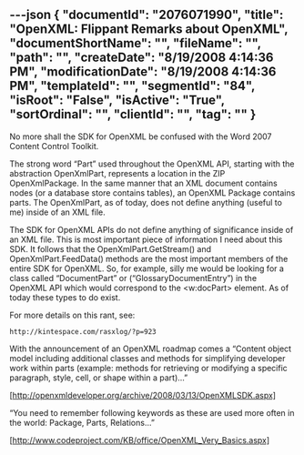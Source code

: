 ---json
{
  "documentId": "2076071990",
  "title": "OpenXML: Flippant Remarks about OpenXML",
  "documentShortName": "",
  "fileName": "",
  "path": "",
  "createDate": "8/19/2008 4:14:36 PM",
  "modificationDate": "8/19/2008 4:14:36 PM",
  "templateId": "",
  "segmentId": "84",
  "isRoot": "False",
  "isActive": "True",
  "sortOrdinal": "",
  "clientId": "",
  "tag": ""
}
---

No more shall the SDK for OpenXML be confused with the Word 2007 Content Control Toolkit.

The strong word “Part” used throughout the OpenXML API, starting with the abstraction OpenXmlPart, represents a location in the ZIP OpenXmlPackage. In the same manner that an XML document contains nodes (or a database store contains tables), an OpenXML Package contains parts. The OpenXmlPart, as of today, does not define anything (useful to me) inside of an XML file.

The SDK for OpenXML APIs do not define anything of significance inside of an XML file. This is most important piece of information I need about this SDK. It follows that the OpenXmlPart.GetStream() and OpenXmlPart.FeedData() methods are the most important members of the entire SDK for OpenXML. So, for example, silly me would be looking for a class called “DocumentPart” or (“GlossaryDocumentEntry”) in the OpenXML API which would correspond to the &lt;w:docPart&gt; element. As of today these types to do exist.

For more details on this rant, see:

    http://kintespace.com/rasxlog/?p=923

With the announcement of an OpenXML roadmap comes a “Content object model including additional classes and methods for simplifying developer work within parts (example: methods for retrieving or modifying a specific paragraph, style, cell, or shape within a part)…”

[http://openxmldeveloper.org/archive/2008/03/13/OpenXMLSDK.aspx]

“You need to remember following keywords as these are used more often in the world: Package, Parts, Relations…”

[http://www.codeproject.com/KB/office/OpenXML_Very_Basics.aspx]
